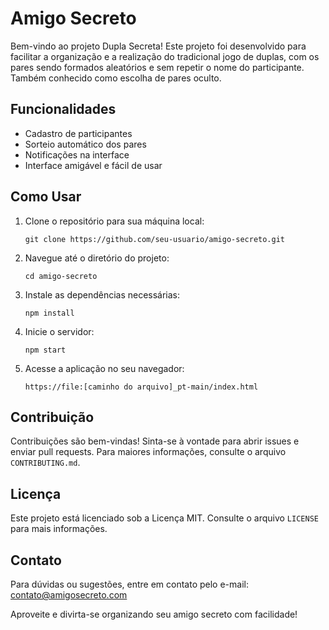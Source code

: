# Amigo Secreto

Bem-vindo ao projeto Dupla Secreta! Este projeto foi desenvolvido para facilitar a organização e a realização do tradicional jogo de duplas, com os pares sendo formados aleatórios e sem repetir o nome do participante. Também conhecido como escolha de pares oculto.

## Funcionalidades

- Cadastro de participantes
- Sorteio automático dos pares
- Notificações na interface
- Interface amigável e fácil de usar

## Como Usar

1. Clone o repositório para sua máquina local:
    ```
    git clone https://github.com/seu-usuario/amigo-secreto.git
    ```

2. Navegue até o diretório do projeto:
    ```
    cd amigo-secreto
    ```

3. Instale as dependências necessárias:
    ```
    npm install
    ```

4. Inicie o servidor:
    ```
    npm start
    ```

5. Acesse a aplicação no seu navegador:
    ```
    https://file:[caminho do arquivo]_pt-main/index.html
    ```

## Contribuição

Contribuições são bem-vindas! Sinta-se à vontade para abrir issues e enviar pull requests. Para maiores informações, consulte o arquivo `CONTRIBUTING.md`.

## Licença

Este projeto está licenciado sob a Licença MIT. Consulte o arquivo `LICENSE` para mais informações.

## Contato

Para dúvidas ou sugestões, entre em contato pelo e-mail: contato@amigosecreto.com

Aproveite e divirta-se organizando seu amigo secreto com facilidade!
